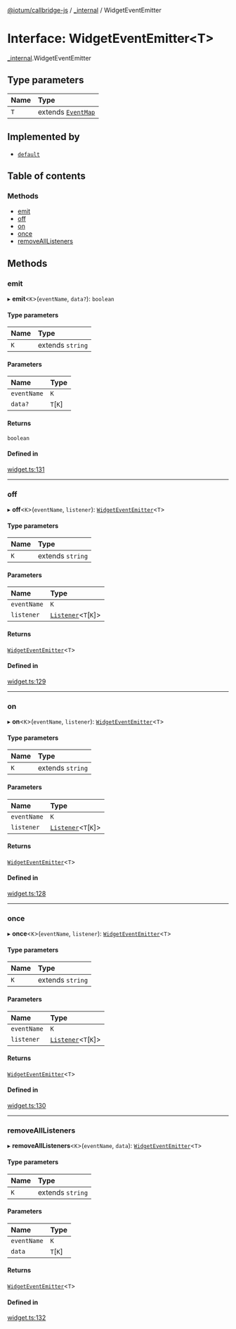 [@iotum/callbridge-js](../README.md) / [\_internal](../modules/internal.md) / WidgetEventEmitter

# Interface: WidgetEventEmitter\<T\>

[\_internal](../modules/internal.md).WidgetEventEmitter

## Type parameters

| Name | Type |
| :------ | :------ |
| `T` | extends [`EventMap`](../modules/internal.md#eventmap) |

## Implemented by

- [`default`](../classes/internal.default.md)

## Table of contents

### Methods

- [emit](internal.WidgetEventEmitter.md#emit)
- [off](internal.WidgetEventEmitter.md#off)
- [on](internal.WidgetEventEmitter.md#on)
- [once](internal.WidgetEventEmitter.md#once)
- [removeAllListeners](internal.WidgetEventEmitter.md#removealllisteners)

## Methods

### emit

▸ **emit**\<`K`\>(`eventName`, `data?`): `boolean`

#### Type parameters

| Name | Type |
| :------ | :------ |
| `K` | extends `string` |

#### Parameters

| Name | Type |
| :------ | :------ |
| `eventName` | `K` |
| `data?` | `T`[`K`] |

#### Returns

`boolean`

#### Defined in

[widget.ts:131](https://github.com/iotum/callbridge-js/blob/709e3ef/src/widget.ts#L131)

___

### off

▸ **off**\<`K`\>(`eventName`, `listener`): [`WidgetEventEmitter`](internal.WidgetEventEmitter.md)\<`T`\>

#### Type parameters

| Name | Type |
| :------ | :------ |
| `K` | extends `string` |

#### Parameters

| Name | Type |
| :------ | :------ |
| `eventName` | `K` |
| `listener` | [`Listener`](../modules/internal.md#listener)\<`T`[`K`]\> |

#### Returns

[`WidgetEventEmitter`](internal.WidgetEventEmitter.md)\<`T`\>

#### Defined in

[widget.ts:129](https://github.com/iotum/callbridge-js/blob/709e3ef/src/widget.ts#L129)

___

### on

▸ **on**\<`K`\>(`eventName`, `listener`): [`WidgetEventEmitter`](internal.WidgetEventEmitter.md)\<`T`\>

#### Type parameters

| Name | Type |
| :------ | :------ |
| `K` | extends `string` |

#### Parameters

| Name | Type |
| :------ | :------ |
| `eventName` | `K` |
| `listener` | [`Listener`](../modules/internal.md#listener)\<`T`[`K`]\> |

#### Returns

[`WidgetEventEmitter`](internal.WidgetEventEmitter.md)\<`T`\>

#### Defined in

[widget.ts:128](https://github.com/iotum/callbridge-js/blob/709e3ef/src/widget.ts#L128)

___

### once

▸ **once**\<`K`\>(`eventName`, `listener`): [`WidgetEventEmitter`](internal.WidgetEventEmitter.md)\<`T`\>

#### Type parameters

| Name | Type |
| :------ | :------ |
| `K` | extends `string` |

#### Parameters

| Name | Type |
| :------ | :------ |
| `eventName` | `K` |
| `listener` | [`Listener`](../modules/internal.md#listener)\<`T`[`K`]\> |

#### Returns

[`WidgetEventEmitter`](internal.WidgetEventEmitter.md)\<`T`\>

#### Defined in

[widget.ts:130](https://github.com/iotum/callbridge-js/blob/709e3ef/src/widget.ts#L130)

___

### removeAllListeners

▸ **removeAllListeners**\<`K`\>(`eventName`, `data`): [`WidgetEventEmitter`](internal.WidgetEventEmitter.md)\<`T`\>

#### Type parameters

| Name | Type |
| :------ | :------ |
| `K` | extends `string` |

#### Parameters

| Name | Type |
| :------ | :------ |
| `eventName` | `K` |
| `data` | `T`[`K`] |

#### Returns

[`WidgetEventEmitter`](internal.WidgetEventEmitter.md)\<`T`\>

#### Defined in

[widget.ts:132](https://github.com/iotum/callbridge-js/blob/709e3ef/src/widget.ts#L132)
